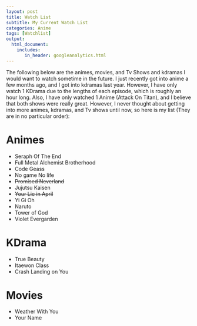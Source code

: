 ```yaml
---
layout: post
title: Watch List
subtitle: My Current Watch List
categories: Anime 
tags: [Watchlist]
output: 
  html_document:
    includes:
       in_header: googleanalytics.html
---
```



The following below are the animes, movies, and Tv Shows and kdramas I would want to watch sometime in the future. I just recently got into anime a few months ago, and I got into kdramas last year. However, I have only watch 1 KDrama due to the lengths of each episode, which is roughly an hour long. Also, I have only watched 1 Anime (Attack On Titan), and I believe that both shows were really great. However, I never thought about getting into more animes, kdramas, and Tv shows until now, so here is my list (They are in no particular order):

# Animes 
* Seraph Of The End  
* Full Metal Alchemist Brotherhood   
* Code Geass  
* No game No life  
* <s> Promised Neverland </s> 
* Jujutsu Kaisen  
* <s>Your Lie in April </s> 
* Yi Gi Oh  
* Naruto   
* Tower of God
* Violet Evergarden   

# KDrama 
* True Beauty  
* Itaewon Class  
* Crash Landing on You   

# Movies 
* Weather With You  
* Your Name  

